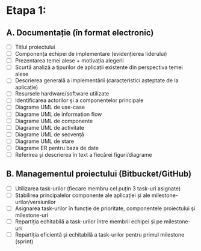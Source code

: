 # Etapa 1:

## A. Documentație (în format electronic)
- [ ] Titlul proiectului
- [ ] Componența echipei de implementare (evidențierea liderului)
- [ ] Prezentarea temei alese + motivația alegerii
- [ ] Scurtă analiză a tipurilor de aplicații existente din perspectiva temei alese 
- [ ] Descrierea generală a implementării (caracteristici așteptate de la aplicație) 
- [ ] Resursele hardware/software utilizate 
- [ ] Identificarea actorilor și a componentelor principale 
- [ ] Diagrame UML de use-case 
- [ ] Diagrame UML de information flow 
- [ ] Diagrame UML de componente 
- [ ] Diagrame UML de activitate 
- [ ] Diagrame UML de secvență 
- [ ] Diagrame UML de stare 
- [ ] Diagrame ER pentru baza de date 
- [ ] Referirea și descrierea în text a fiecărei figuri/diagrame 

## B. Managementul proiectului (Bitbucket/GitHub) 
- [ ] Utilizarea task-urilor (fiecare membru cel puțin 3 task-uri asignate) 
- [ ] Stabilirea principalelor componente ale aplicației și ale milestone-urilor/versiunilor 
- [ ] Asignarea task-urilor în funcție de prioritate, componentele proiectului și milestone-uri 
- [ ] Repartiția echitabilă a task-urilor între membrii echipei și pe milestone-uri 
- [ ] Repartiția eficientă și echitabilă a task-urilor pentru primul milestone (sprint)
